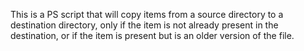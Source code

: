 This is a PS script that will copy items from a source directory to a destination directory, only if the item is not already present in the destination, or if the item is present but is an older version of the file.